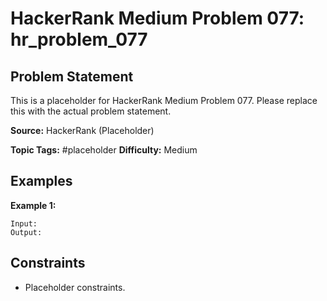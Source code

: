 # HackerRank Medium Problem 077: hr_problem_077

## Problem Statement

This is a placeholder for HackerRank Medium Problem 077.
Please replace this with the actual problem statement.

**Source:** HackerRank (Placeholder)

**Topic Tags:** #placeholder
**Difficulty:** Medium

## Examples

**Example 1:**

```
Input:
Output:
```

## Constraints

- Placeholder constraints.
